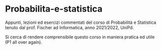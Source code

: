 # Probabilita-e-statistica

Appunti, lezioni ed esercizi commentati del corso
di Probabilità e Statistica tenuto dal prof. Fischer ad
Informatica, anno 2021/2022, UniPd.

Si cerca di rendere comprensibile questo corso in maniera pratica ed utile (P1 all over again).
